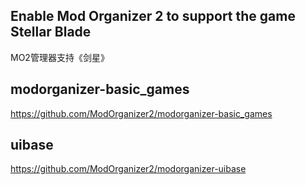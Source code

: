Enable Mod Organizer 2 to support the game Stellar Blade
--------------------------
 MO2管理器支持《剑星》

modorganizer-basic_games
--------------------------
https://github.com/ModOrganizer2/modorganizer-basic_games

uibase
--------------------------
https://github.com/ModOrganizer2/modorganizer-uibase
